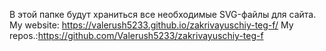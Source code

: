 В этой папке будут храниться все необходимые SVG-файлы для сайта.
My website: https://valerush5233.github.io/zakrivayuschiy-teg-f/
My repos.:https://github.com/Valerush5233/zakrivayuschiy-teg-f